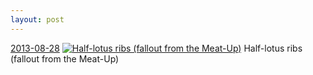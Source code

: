 ```yaml
---
layout: post
---
```


<p>
  <time><a href="/27">2013-08-28</a></time>
  <a href="/27"><img src="{{ site.assets_url }}/27-640.jpg" srcset="{{ site.assets_url }}/27-1280.jpg 1280w, {{ site.assets_url }}/27-960.jpg 960w, {{ site.assets_url }}/27-640.jpg 640w, {{ site.assets_url }}/27-320.jpg 320w" sizes="(min-width: 700px) 50vw, calc(100vw - 2rem)" alt="Half-lotus ribs (fallout from the Meat-Up)" /></a>
  <span>Half-lotus ribs (fallout from the Meat-Up)</span>
</p>
